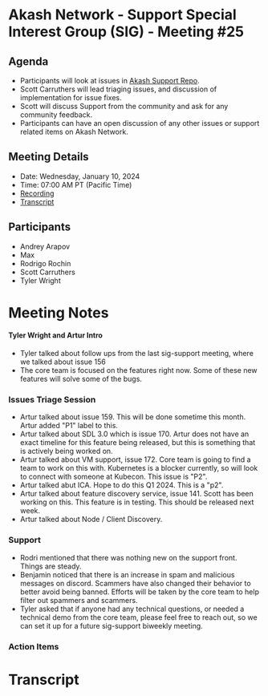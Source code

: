 
# Akash Network - Support Special Interest Group (SIG) - Meeting #25

## Agenda

- Participants will look at issues in [Akash Support Repo](https://github.com/akash-network/support/issues). 
- Scott Carruthers will lead triaging issues, and discussion of implementation for issue fixes. 
- Scott will discuss Support from the community and ask for any community feedback.
- Participants can have an open discussion of any other issues or support related items on Akash Network.

## Meeting Details

- Date: Wednesday, January 10, 2024
- Time: 07:00 AM PT (Pacific Time)
- [Recording]()
- [Transcript](#transcript)

## Participants
- Andrey Arapov
- Max
- Rodrigo Rochin
- Scott Carruthers
- Tyler Wright

# Meeting Notes
#### Tyler Wright and Artur Intro

- Tyler talked about follow ups from the last sig-support meeting, where we talked about issue 156
- The core team is focused on the features right now. Some of these new features will solve some of the bugs. 


### Issues Triage Session
- Artur talked about issue 159. This will be done sometime this month. Artur added "P1" label to this.
- Artur talked about SDL 3.0 which is issue 170. Artur does not have an exact timeline for this feature being released, but this is something that is actively being worked on.
- Artur talked about VM support, issue 172. Core team is going to find a team to work on this with. Kubernetes is a blocker currently, so will look to connect with someone at Kubecon. This issue is "P2".
- Artur talked abut ICA. Hope to do this Q1 2024. This is a "p2".
- Artur talked about feature discovery service, issue 141. Scott has been working on this. This feature is in testing. This should be released next week.
- Artur talked about Node / Client Discovery.

### Support 

- Rodri mentioned that there was nothing new on the support front. Things are steady.
- Benjamin noticed that there is an increase in spam and malicious messages on discord. Scammers have also changed their behavior to better avoid being banned. Efforts will be taken by the core team to help filter out spammers and scammers.
- Tyler asked that if anyone had any technical questions, or needed a technical demo from the core team, please feel free to reach out, so we can set it up for a future sig-support biweekly meeting. 

### Action Items


# **Transcript**
